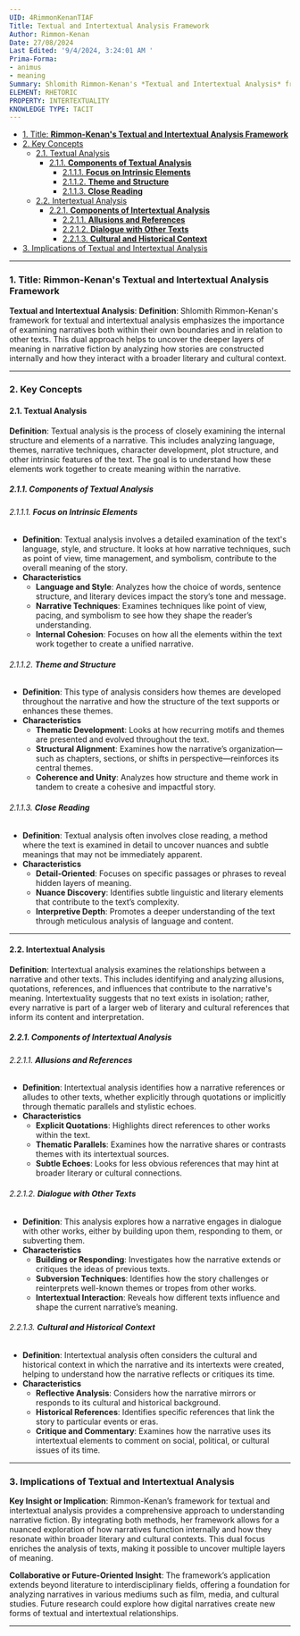```yaml
---
UID: 4RimmonKenanTIAF
Title: Textual and Intertextual Analysis Framework
Author: Rimmon-Kenan
Date: 27/08/2024
Last Edited: '9/4/2024, 3:24:01 AM '
Prima-Forma:
- animus
- meaning
Summary: Shlomith Rimmon-Kenan's *Textual and Intertextual Analysis* framework examines narratives both internally and in relation to other texts. By integrating textual analysis with intertextual connections, her approach uncovers deeper layers of meaning, offering a comprehensive understanding of how narratives function within literary and cultural contexts.
ELEMENT: RHETORIC
PROPERTY: INTERTEXTUALITY
KNOWLEDGE TYPE: TACIT
---
```


- [1. Title: **Rimmon-Kenan's Textual and Intertextual Analysis Framework**](#1-title-rimmon-kenans-textual-and-intertextual-analysis-framework)
- [2. Key Concepts](#2-key-concepts)
  - [2.1. Textual Analysis](#21-textual-analysis)
    - [2.1.1. **Components of Textual Analysis**](#211-components-of-textual-analysis)
      - [2.1.1.1. **Focus on Intrinsic Elements**](#2111-focus-on-intrinsic-elements)
      - [2.1.1.2. **Theme and Structure**](#2112-theme-and-structure)
      - [2.1.1.3. **Close Reading**](#2113-close-reading)
  - [2.2. Intertextual Analysis](#22-intertextual-analysis)
    - [2.2.1. **Components of Intertextual Analysis**](#221-components-of-intertextual-analysis)
      - [2.2.1.1. **Allusions and References**](#2211-allusions-and-references)
      - [2.2.1.2. **Dialogue with Other Texts**](#2212-dialogue-with-other-texts)
      - [2.2.1.3. **Cultural and Historical Context**](#2213-cultural-and-historical-context)
- [3. Implications of Textual and Intertextual Analysis](#3-implications-of-textual-and-intertextual-analysis)


---


### 1. Title: **Rimmon-Kenan's Textual and Intertextual Analysis Framework**

**Textual and Intertextual Analysis**:
   **Definition**: Shlomith Rimmon-Kenan's framework for textual and intertextual analysis emphasizes the importance of examining narratives both within their own boundaries and in relation to other texts. This dual approach helps to uncover the deeper layers of meaning in narrative fiction by analyzing how stories are constructed internally and how they interact with a broader literary and cultural context.

---

### 2. Key Concepts

#### 2.1. Textual Analysis

**Definition**:
   Textual analysis is the process of closely examining the internal structure and elements of a narrative. This includes analyzing language, themes, narrative techniques, character development, plot structure, and other intrinsic features of the text. The goal is to understand how these elements work together to create meaning within the narrative.

##### 2.1.1. **Components of Textual Analysis**

###### 2.1.1.1. **Focus on Intrinsic Elements**
  - **Definition**: Textual analysis involves a detailed examination of the text's language, style, and structure. It looks at how narrative techniques, such as point of view, time management, and symbolism, contribute to the overall meaning of the story.
  - **Characteristics**
    - **Language and Style**: Analyzes how the choice of words, sentence structure, and literary devices impact the story’s tone and message.
    - **Narrative Techniques**: Examines techniques like point of view, pacing, and symbolism to see how they shape the reader’s understanding.
    - **Internal Cohesion**: Focuses on how all the elements within the text work together to create a unified narrative.

###### 2.1.1.2. **Theme and Structure**
  - **Definition**: This type of analysis considers how themes are developed throughout the narrative and how the structure of the text supports or enhances these themes.
  - **Characteristics**
    - **Thematic Development**: Looks at how recurring motifs and themes are presented and evolved throughout the text.
    - **Structural Alignment**: Examines how the narrative’s organization—such as chapters, sections, or shifts in perspective—reinforces its central themes.
    - **Coherence and Unity**: Analyzes how structure and theme work in tandem to create a cohesive and impactful story.

###### 2.1.1.3. **Close Reading**
  - **Definition**: Textual analysis often involves close reading, a method where the text is examined in detail to uncover nuances and subtle meanings that may not be immediately apparent.
  - **Characteristics**
    - **Detail-Oriented**: Focuses on specific passages or phrases to reveal hidden layers of meaning.
    - **Nuance Discovery**: Identifies subtle linguistic and literary elements that contribute to the text’s complexity.
    - **Interpretive Depth**: Promotes a deeper understanding of the text through meticulous analysis of language and content.


---

#### 2.2. Intertextual Analysis

**Definition**:
   Intertextual analysis examines the relationships between a narrative and other texts. This includes identifying and analyzing allusions, quotations, references, and influences that contribute to the narrative's meaning. Intertextuality suggests that no text exists in isolation; rather, every narrative is part of a larger web of literary and cultural references that inform its content and interpretation.

##### 2.2.1. **Components of Intertextual Analysis**

###### 2.2.1.1. **Allusions and References**
  - **Definition**: Intertextual analysis identifies how a narrative references or alludes to other texts, whether explicitly through quotations or implicitly through thematic parallels and stylistic echoes.
  - **Characteristics**
    - **Explicit Quotations**: Highlights direct references to other works within the text.
    - **Thematic Parallels**: Examines how the narrative shares or contrasts themes with its intertextual sources.
    - **Subtle Echoes**: Looks for less obvious references that may hint at broader literary or cultural connections.

###### 2.2.1.2. **Dialogue with Other Texts**
  - **Definition**: This analysis explores how a narrative engages in dialogue with other works, either by building upon them, responding to them, or subverting them.
  - **Characteristics**
    - **Building or Responding**: Investigates how the narrative extends or critiques the ideas of previous texts.
    - **Subversion Techniques**: Identifies how the story challenges or reinterprets well-known themes or tropes from other works.
    - **Intertextual Interaction**: Reveals how different texts influence and shape the current narrative’s meaning.

###### 2.2.1.3. **Cultural and Historical Context**
  - **Definition**: Intertextual analysis often considers the cultural and historical context in which the narrative and its intertexts were created, helping to understand how the narrative reflects or critiques its time.
  - **Characteristics**
    - **Reflective Analysis**: Considers how the narrative mirrors or responds to its cultural and historical background.
    - **Historical References**: Identifies specific references that link the story to particular events or eras.
    - **Critique and Commentary**: Examines how the narrative uses its intertextual elements to comment on social, political, or cultural issues of its time.

---

### 3. Implications of Textual and Intertextual Analysis

**Key Insight or Implication**:
   Rimmon-Kenan’s framework for textual and intertextual analysis provides a comprehensive approach to understanding narrative fiction. By integrating both methods, her framework allows for a nuanced exploration of how narratives function internally and how they resonate within broader literary and cultural contexts. This dual focus enriches the analysis of texts, making it possible to uncover multiple layers of meaning.

**Collaborative or Future-Oriented Insight**:
   The framework’s application extends beyond literature to interdisciplinary fields, offering a foundation for analyzing narratives in various mediums such as film, media, and cultural studies. Future research could explore how digital narratives create new forms of textual and intertextual relationships.

---
